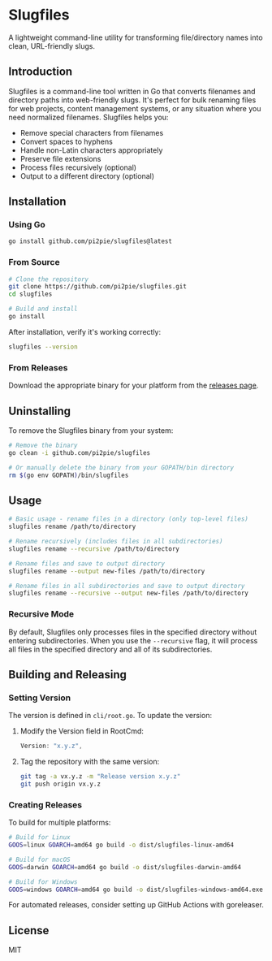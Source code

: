 # Slugfiles

A lightweight command-line utility for transforming file/directory names into clean, URL-friendly slugs.

## Introduction

Slugfiles is a command-line tool written in Go that converts filenames and directory paths into web-friendly slugs. It's perfect for bulk renaming files for web projects, content management systems, or any situation where you need normalized filenames. Slugfiles helps you:

- Remove special characters from filenames
- Convert spaces to hyphens
- Handle non-Latin characters appropriately
- Preserve file extensions
- Process files recursively (optional)
- Output to a different directory (optional)

## Installation

### Using Go

```bash
go install github.com/pi2pie/slugfiles@latest
```

### From Source

```bash
# Clone the repository
git clone https://github.com/pi2pie/slugfiles.git
cd slugfiles

# Build and install
go install
```

After installation, verify it's working correctly:

```bash
slugfiles --version
```

### From Releases

Download the appropriate binary for your platform from the [releases page](https://github.com/pi2pie/slugfiles/releases).

## Uninstalling

To remove the Slugfiles binary from your system:

```bash
# Remove the binary 
go clean -i github.com/pi2pie/slugfiles

# Or manually delete the binary from your GOPATH/bin directory
rm $(go env GOPATH)/bin/slugfiles
```

## Usage

```bash
# Basic usage - rename files in a directory (only top-level files)
slugfiles rename /path/to/directory

# Rename recursively (includes files in all subdirectories)
slugfiles rename --recursive /path/to/directory

# Rename files and save to output directory
slugfiles rename --output new-files /path/to/directory

# Rename files in all subdirectories and save to output directory
slugfiles rename --recursive --output new-files /path/to/directory
```

### Recursive Mode

By default, Slugfiles only processes files in the specified directory without entering subdirectories. When you use the `--recursive` flag, it will process all files in the specified directory and all of its subdirectories.

## Building and Releasing

### Setting Version

The version is defined in `cli/root.go`. To update the version:

1. Modify the Version field in RootCmd:
   ```go
   Version: "x.y.z",
   ```

2. Tag the repository with the same version:
   ```bash
   git tag -a vx.y.z -m "Release version x.y.z"
   git push origin vx.y.z
   ```

### Creating Releases

To build for multiple platforms:

```bash
# Build for Linux
GOOS=linux GOARCH=amd64 go build -o dist/slugfiles-linux-amd64

# Build for macOS
GOOS=darwin GOARCH=amd64 go build -o dist/slugfiles-darwin-amd64

# Build for Windows
GOOS=windows GOARCH=amd64 go build -o dist/slugfiles-windows-amd64.exe
```

For automated releases, consider setting up GitHub Actions with goreleaser.

## License

MIT